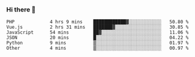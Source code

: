 ### Hi there 👋

<!--START_SECTION:waka-->

```text
PHP             4 hrs 9 mins    ████████████▓░░░░░░░░░░░░   50.80 %
Vue.js          2 hrs 31 mins   ███████▓░░░░░░░░░░░░░░░░░   30.85 %
JavaScript      54 mins         ██▓░░░░░░░░░░░░░░░░░░░░░░   11.06 %
JSON            20 mins         █░░░░░░░░░░░░░░░░░░░░░░░░   04.22 %
Python          9 mins          ▒░░░░░░░░░░░░░░░░░░░░░░░░   01.97 %
Other           4 mins          ▒░░░░░░░░░░░░░░░░░░░░░░░░   00.97 %
```

<!--END_SECTION:waka-->

<!--
**Jonas-VanHaeken/Jonas-VanHaeken** is a ✨ _special_ ✨ repository because its `README.md` (this file) appears on your GitHub profile.

Here are some ideas to get you started:

- 🔭 I’m currently working on ...
- 🌱 I’m currently learning ...
- 👯 I’m looking to collaborate on ...
- 🤔 I’m looking for help with ...
- 💬 Ask me about ...
- 📫 How to reach me: ...
- 😄 Pronouns: ...
- ⚡ Fun fact: ...
-->
